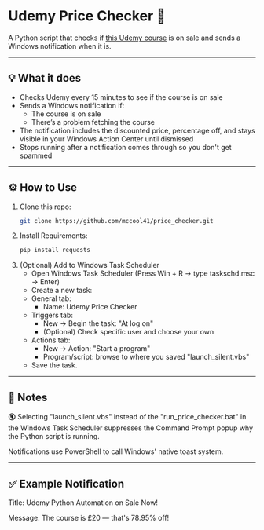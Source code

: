# Udemy Price Checker 🛒

A Python script that checks if [this Udemy course](https://www.udemy.com/course/automate/) is on sale and sends a Windows notification when it is.

---

## 💡 What it does

- Checks Udemy every 15 minutes to see if the course is on sale
- Sends a Windows notification if:
  - The course is on sale
  - There’s a problem fetching the course
- The notification includes the discounted price, percentage off, and stays visible in your Windows Action Center until dismissed
- Stops running after a notification comes through so you don't get spammed

---

## ⚙️ How to Use

1. Clone this repo:
   ```bash
   git clone https://github.com/mccool41/price_checker.git
2. Install Requirements:
   ```bash
   pip install requests
3. (Optional) Add to Windows Task Scheduler
    - Open Windows Task Scheduler (Press Win + R → type taskschd.msc → Enter)
    - Create a new task:
    - General tab:
        - Name: Udemy Price Checker
    - Triggers tab:
        - New → Begin the task: "At log on"
        - (Optional) Check specific user and choose your own
    - Actions tab:
        - New → Action: "Start a program"
        - Program/script: browse to where you saved "launch_silent.vbs"
    - Save the task.

---

## 🔐 Notes
🔇 Selecting "launch_silent.vbs" instead of the "run_price_checker.bat" in the Windows Task Scheduler suppresses the Command Prompt popup why the Python script is running.

Notifications use PowerShell to call Windows' native toast system.

---

## ✅ Example Notification
Title:
Udemy Python Automation on Sale Now!

Message:
The course is £20 — that's 78.95% off!